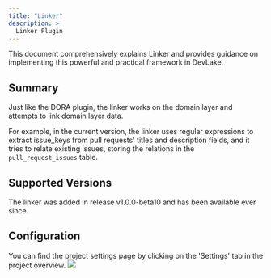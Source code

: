 ```yaml
---
title: "Linker"
description: >
  Linker Plugin
---
```


This document comprehensively explains Linker and provides guidance on implementing this powerful and practical framework in DevLake.

## Summary

Just like the DORA plugin, the linker works on the domain layer and attempts to link domain layer data.

For example, in the current version, the linker uses regular expressions to extract issue_keys from pull requests' titles and description fields,
and it tries to relate existing issues, storing the relations in the `pull_request_issues` table.


## Supported Versions
The linker was added in release v1.0.0-beta10 and has been available ever since.

## Configuration
You can find the project settings page by clicking on the 'Settings' tab in the project overview.
![](/img/Plugins/linker-configuration.png)

